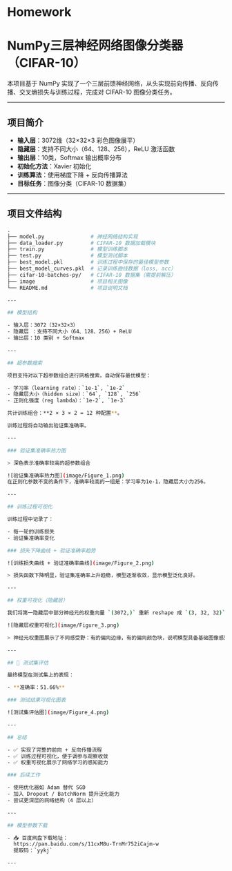 # Homework
# NumPy三层神经网络图像分类器（CIFAR-10）

本项目基于 NumPy 实现了一个三层前馈神经网络，从头实现前向传播、反向传播、交叉熵损失与训练过程，完成对 CIFAR-10 图像分类任务。

---

##  项目简介

- **输入层**：3072维（32×32×3 彩色图像展平）
- **隐藏层**：支持不同大小（64、128、256），ReLU 激活函数
- **输出层**：10类，Softmax 输出概率分布
- **初始化方法**：Xavier 初始化
- **训练算法**：使用梯度下降 + 反向传播算法
- **目标任务**：图像分类（CIFAR-10 数据集）

---

##  项目文件结构

```bash
.
├── model.py               # 神经网络结构实现
├── data_loader.py         # CIFAR-10 数据加载模块
├── train.py               # 模型训练脚本
├── test.py                # 模型测试脚本
├── best_model.pkl         # 训练过程中保存的最佳模型参数
├── best_model_curves.pkl  # 记录训练曲线数据（loss, acc）
├── cifar-10-batches-py/   # CIFAR-10 数据集（需提前解压）
├── image                  # 项目相关图像
└── README.md              # 项目说明文档

---

## 模型结构

- 输入层：3072（32×32×3）
- 隐藏层 ：支持不同大小（64、128、256）+ ReLU 
- 输出层：10 类别 + Softmax

---

## 超参数搜索

项目支持对以下超参数组合进行网格搜索，自动保存最优模型：

- 学习率（learning rate）：`1e-1`, `1e-2`
- 隐藏层大小（hidden size）：`64`, `128`, `256`
- 正则化强度（reg lambda）：`1e-2`, `1e-3`

共计训练组合：**2 × 3 × 2 = 12 种配置**。

训练过程将自动输出验证集准确率。

---

### 验证集准确率热力图

> 深色表示准确率较高的超参数组合

![验证集准确率热力图](image/Figure_1.png)
在正则化参数不变的条件下，准确率较高的一组是：学习率为1e-1，隐藏层大小为256。

---

## 训练过程可视化

训练过程中记录了：

- 每一轮的训练损失
- 验证集准确率变化

### 损失下降曲线 + 验证准确率趋势

![训练损失曲线 + 验证准确率曲线](image/Figure_2.png)

> 损失函数下降明显，验证集准确率上升趋稳，模型逐渐收敛，显示模型泛化良好。

---

## 权重可视化（隐藏层）

我们将第一隐藏层中部分神经元的权重向量 `(3072,)` 重新 reshape 成 `(3, 32, 32)` 并显示为 RGB 图像。

![隐藏层权重可视化](image/Figure_3.png)

> 神经元权重图展示了不同感受野：有的偏向边缘，有的偏向颜色块，说明模型具备基础图像感知能力。

---

## 🧪 测试集评估

最终模型在测试集上的表现：

- **准确率：51.66%**

### 测试结果可视化图表

![测试集评估图](image/Figure_4.png)

---

## 总结

- ✅ 实现了完整的前向 + 反向传播流程
- ✅ 训练过程可视化，便于调参与观察收敛
- ✅ 权重可视化展示了网络学习的感知能力

### 后续工作

- 使用优化器如 Adam 替代 SGD
- 加入 Dropout / BatchNorm 提升泛化能力
- 尝试更深层的网络结构（4 层以上）

---

## 模型参数下载

- 📥 百度网盘下载地址：
  https://pan.baidu.com/s/11cxM8u-TrnMr752iCajm-w  
  提取码：`yykj`

---






